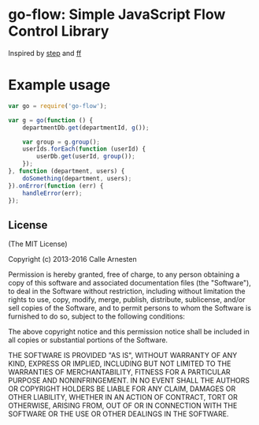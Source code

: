 # go-flow: Simple JavaScript Flow Control Library

Inspired by [step](https://github.com/creationix/step) and [ff](https://github.com/gameclosure/ff)

# Example usage

```javascript
var go = require('go-flow');

var g = go(function () {
    departmentDb.get(departmentId, g());

    var group = g.group();
    userIds.forEach(function (userId) {
        userDb.get(userId, group());
    });
}, function (department, users) {
    doSomething(department, users);
}).onError(function (err) {
    handleError(err);
});
```

## License

(The MIT License)

Copyright (c) 2013-2016 Calle Arnesten

Permission is hereby granted, free of charge, to any person obtaining a copy
of this software and associated documentation files (the "Software"), to deal
in the Software without restriction, including without limitation the rights
to use, copy, modify, merge, publish, distribute, sublicense, and/or sell
copies of the Software, and to permit persons to whom the Software is
furnished to do so, subject to the following conditions:

The above copyright notice and this permission notice shall be included in
all copies or substantial portions of the Software.

THE SOFTWARE IS PROVIDED "AS IS", WITHOUT WARRANTY OF ANY KIND, EXPRESS OR
IMPLIED, INCLUDING BUT NOT LIMITED TO THE WARRANTIES OF MERCHANTABILITY,
FITNESS FOR A PARTICULAR PURPOSE AND NONINFRINGEMENT. IN NO EVENT SHALL THE
AUTHORS OR COPYRIGHT HOLDERS BE LIABLE FOR ANY CLAIM, DAMAGES OR OTHER
LIABILITY, WHETHER IN AN ACTION OF CONTRACT, TORT OR OTHERWISE, ARISING FROM,
OUT OF OR IN CONNECTION WITH THE SOFTWARE OR THE USE OR OTHER DEALINGS IN
THE SOFTWARE.
